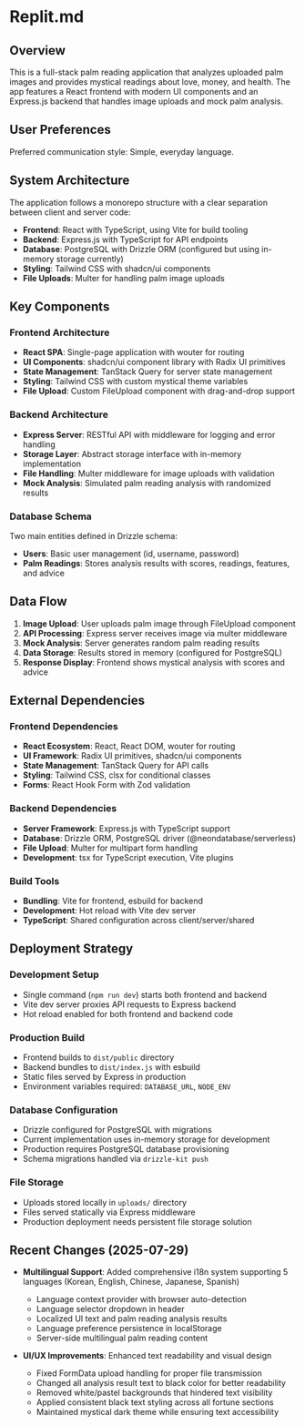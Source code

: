 # Replit.md

## Overview

This is a full-stack palm reading application that analyzes uploaded palm images and provides mystical readings about love, money, and health. The app features a React frontend with modern UI components and an Express.js backend that handles image uploads and mock palm analysis.

## User Preferences

Preferred communication style: Simple, everyday language.

## System Architecture

The application follows a monorepo structure with a clear separation between client and server code:

- **Frontend**: React with TypeScript, using Vite for build tooling
- **Backend**: Express.js with TypeScript for API endpoints
- **Database**: PostgreSQL with Drizzle ORM (configured but using in-memory storage currently)
- **Styling**: Tailwind CSS with shadcn/ui components
- **File Uploads**: Multer for handling palm image uploads

## Key Components

### Frontend Architecture
- **React SPA**: Single-page application with wouter for routing
- **UI Components**: shadcn/ui component library with Radix UI primitives
- **State Management**: TanStack Query for server state management
- **Styling**: Tailwind CSS with custom mystical theme variables
- **File Upload**: Custom FileUpload component with drag-and-drop support

### Backend Architecture
- **Express Server**: RESTful API with middleware for logging and error handling
- **Storage Layer**: Abstract storage interface with in-memory implementation
- **File Handling**: Multer middleware for image uploads with validation
- **Mock Analysis**: Simulated palm reading analysis with randomized results

### Database Schema
Two main entities defined in Drizzle schema:
- **Users**: Basic user management (id, username, password)
- **Palm Readings**: Stores analysis results with scores, readings, features, and advice

## Data Flow

1. **Image Upload**: User uploads palm image through FileUpload component
2. **API Processing**: Express server receives image via multer middleware
3. **Mock Analysis**: Server generates random palm reading results
4. **Data Storage**: Results stored in memory (configured for PostgreSQL)
5. **Response Display**: Frontend shows mystical analysis with scores and advice

## External Dependencies

### Frontend Dependencies
- **React Ecosystem**: React, React DOM, wouter for routing
- **UI Framework**: Radix UI primitives, shadcn/ui components
- **State Management**: TanStack Query for API calls
- **Styling**: Tailwind CSS, clsx for conditional classes
- **Forms**: React Hook Form with Zod validation

### Backend Dependencies
- **Server Framework**: Express.js with TypeScript support
- **Database**: Drizzle ORM, PostgreSQL driver (@neondatabase/serverless)
- **File Upload**: Multer for multipart form handling
- **Development**: tsx for TypeScript execution, Vite plugins

### Build Tools
- **Bundling**: Vite for frontend, esbuild for backend
- **Development**: Hot reload with Vite dev server
- **TypeScript**: Shared configuration across client/server/shared

## Deployment Strategy

### Development Setup
- Single command (`npm run dev`) starts both frontend and backend
- Vite dev server proxies API requests to Express backend
- Hot reload enabled for both frontend and backend code

### Production Build
- Frontend builds to `dist/public` directory
- Backend bundles to `dist/index.js` with esbuild
- Static files served by Express in production
- Environment variables required: `DATABASE_URL`, `NODE_ENV`

### Database Configuration
- Drizzle configured for PostgreSQL with migrations
- Current implementation uses in-memory storage for development
- Production requires PostgreSQL database provisioning
- Schema migrations handled via `drizzle-kit push`

### File Storage
- Uploads stored locally in `uploads/` directory
- Files served statically via Express middleware
- Production deployment needs persistent file storage solution

## Recent Changes (2025-07-29)
- **Multilingual Support**: Added comprehensive i18n system supporting 5 languages (Korean, English, Chinese, Japanese, Spanish)
  - Language context provider with browser auto-detection
  - Language selector dropdown in header
  - Localized UI text and palm reading analysis results
  - Language preference persistence in localStorage
  - Server-side multilingual palm reading content

- **UI/UX Improvements**: Enhanced text readability and visual design
  - Fixed FormData upload handling for proper file transmission
  - Changed all analysis result text to black color for better readability
  - Removed white/pastel backgrounds that hindered text visibility
  - Applied consistent black text styling across all fortune sections
  - Maintained mystical dark theme while ensuring text accessibility